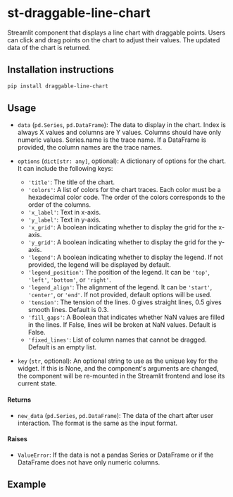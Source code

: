 # st-draggable-line-chart

Streamlit component that displays a line chart with draggable points. Users can click and drag points on the chart to adjust their values. The updated data of the chart is returned.

## Installation instructions

```sh
pip install draggable-line-chart
```


## Usage

- `data` (`pd.Series`, `pd.DataFrame`): The data to display in the chart. Index is always X values and columns are Y values. Columns should have only numeric values. Series.name is the trace name. If a DataFrame is provided, the column names are the trace names.

- `options` (`dict[str: any]`, optional): A dictionary of options for the chart. It can include the following keys:
  - `'title'`: The title of the chart.
  - `'colors'`: A list of colors for the chart traces. Each color must be a hexadecimal color code. The order of the colors corresponds to the order of the columns.
  - `'x_label'`: Text in x-axis.
  - `'y_label'`: Text in y-axis.
  - `'x_grid'`: A boolean indicating whether to display the grid for the x-axis.
  - `'y_grid'`: A boolean indicating whether to display the grid for the y-axis.
  - `'legend'`: A boolean indicating whether to display the legend. If not provided, the legend will be displayed by default.
  - `'legend_position'`: The position of the legend. It can be `'top'`, `'left'`, `'bottom'`, or `'right'`.
  - `'legend_align'`: The alignment of the legend. It can be `'start'`, `'center'`, or `'end'`.
  If not provided, default options will be used.
  - `'tension'`: The tension of the lines. 0 gives straight lines, 0.5 gives smooth lines. Default is 0.3.
  - `'fill_gaps'`: A Boolean that indicates whether NaN values are filled in the lines. If False, lines will be broken at NaN values. Default is False.
  - `'fixed_lines'`: List of column names that cannot be dragged. Default is an empty list.

- `key` (`str`, optional): An optional string to use as the unique key for the widget. If this is None, and the component's arguments are changed, the component will be re-mounted in the Streamlit frontend and lose its current state.

#### Returns

- `new_data` (`pd.Series`, `pd.DataFrame`): The data of the chart after user interaction. The format is the same as the input format.

#### Raises

- `ValueError`: If the data is not a pandas Series or DataFrame or if the DataFrame does not have only numeric columns.

## Example

```python

```
